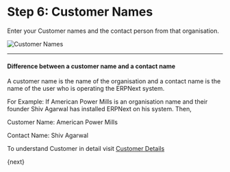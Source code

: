 # Step 6: Customer Names

Enter your Customer names and the contact person from that organisation.

![Customer Names](/assets/erpnext_org/images/setup-wizard/setup-wizard-6.png)

---

#### Difference between a customer name and a contact name

A customer name is the name of the organisation and a contact name is the name of the user who is operating the ERPNext system.

For Example: If American Power Mills is an organisation name and their founder Shiv Agarwal has installed ERPNext on his system. Then,

Customer Name: American Power Mills

Contact Name:  Shiv Agarwal

To understand Customer in detail visit [Customer Details](/selling/customer-master)

{next}

